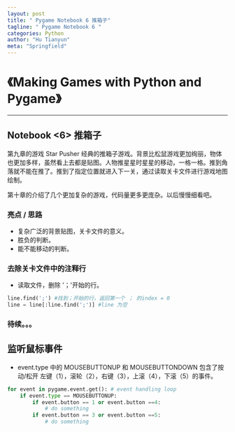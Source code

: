 ```yaml
---
layout: post
title: " Pygame Notebook 6 推箱子"
tagline: " Pygame Notebook 6 "
categories: Python
author: "Hu Tianyun"
meta: "Springfield"
---
```


# 《Making Games with Python and Pygame》

*********************************************

## Notebook <6> 推箱子
第九章的游戏 Star Pusher 经典的推箱子游戏。背景比松鼠游戏更加绚丽，物体也更加多样，虽然看上去都是贴图。人物推星星时星星的移动，一格一格。推到角落就不能在推了。推到了指定位置就进入下一关，通过读取关卡文件进行游戏地图绘制。

第十章的介绍了几个更加复杂的游戏，代码量更多更庞杂。以后慢慢细看吧。

### 亮点 / 思路
 *  复杂广泛的背景贴图，关卡文件的意义。
 *  胜负的判断。
 *  能不能移动的判断。


### 去除关卡文件中的注释行
 *  读取文件，删除 '；'开始的行。

```Python
line.find(';') #找到；开始的行，返回第一个 ； 的index = 0
line = line[:line.find(';')] #line 为空
```
### 待续。。。

## 监听鼠标事件
 *  event.type 中的 MOUSEBUTTONUP 和 MOUSEBUTTONDOWN 包含了按动/松开 左键（1），滚轮（2），右键（3），上滚（4），下滚（5）的事件。

```Python
for event in pygame.event.get(): # event handling loop
	if event.type == MOUSEBUTTONUP:
		if event.button == 1 or event.button ==4:
			# do something
		if event.button == 3 or event.button ==5:
			# do something
```